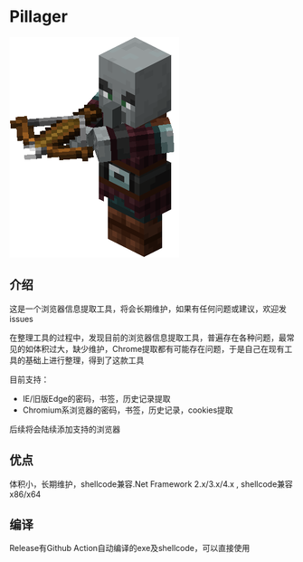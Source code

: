 # Pillager

<img src=".\Pillager.png"/>

## 介绍

这是一个浏览器信息提取工具，将会长期维护，如果有任何问题或建议，欢迎发issues

在整理工具的过程中，发现目前的浏览器信息提取工具，普遍存在各种问题，最常见的如体积过大，缺少维护，Chrome提取都有可能存在问题，于是自己在现有工具的基础上进行整理，得到了这款工具

目前支持：

* IE/旧版Edge的密码，书签，历史记录提取
* Chromium系浏览器的密码，书签，历史记录，cookies提取

后续将会陆续添加支持的浏览器

## 优点

体积小，长期维护，shellcode兼容.Net Framework 2.x/3.x/4.x , shellcode兼容x86/x64

## 编译

Release有Github Action自动编译的exe及shellcode，可以直接使用
